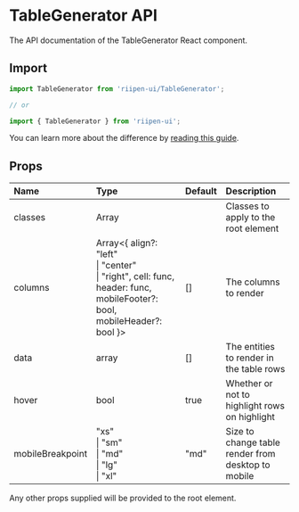 <!--- This documentation is automatically generated, do not try to edit it. -->

# TableGenerator API

<p class="description">The API documentation of the TableGenerator React component.</p>

## Import

```js
import TableGenerator from 'riipen-ui/TableGenerator';

// or

import { TableGenerator } from 'riipen-ui';
```

You can learn more about the difference by [reading this guide](/guides/bundle-size).

## Props

| Name | Type | Default | Description |
|:-----|:-----|:--------|:------------|
| <span class="prop-name">classes</span> | <span class="prop-type">Array<string></span> |  | Classes to apply to the root element |
| <span class="prop-name">columns</span> | <span class="prop-type">Array<{ align?: "left"<br>&#124;&nbsp;"center"<br>&#124;&nbsp;"right", cell: func, header: func, mobileFooter?: bool, mobileHeader?: bool }></span> | <span class="prop-default">[]</span> | The columns to render |
| <span class="prop-name">data</span> | <span class="prop-type">array</span> | <span class="prop-default">[]</span> | The entities to render in the table rows |
| <span class="prop-name">hover</span> | <span class="prop-type">bool</span> | <span class="prop-default">true</span> | Whether or not to highlight rows on highlight |
| <span class="prop-name">mobileBreakpoint</span> | <span class="prop-type">"xs"<br>&#124;&nbsp;"sm"<br>&#124;&nbsp;"md"<br>&#124;&nbsp;"lg"<br>&#124;&nbsp;"xl"</span> | <span class="prop-default">"md"</span> | Size to change table render from desktop to mobile |


Any other props supplied will be provided to the root element.